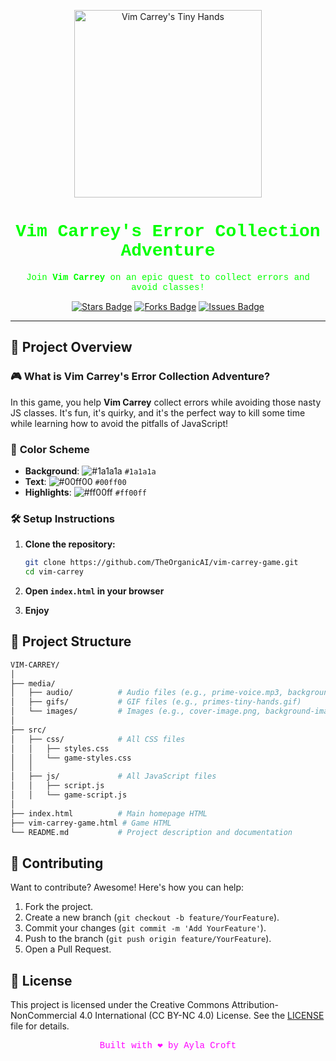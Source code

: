<!-- README.md -->

<p align="center">
  <img src="media/gifs/primes-tiny-hands.gif" alt="Vim Carrey's Tiny Hands" width="300px">
</p>

<h1 align="center" style="font-family: 'Courier New', monospace; color: #00ff00;">
  Vim Carrey's Error Collection Adventure
</h1>

<p align="center" style="font-family: 'Courier New', monospace; color: #00ff00;">
  Join <strong>Vim Carrey</strong> on an epic quest to collect errors and avoid classes!
</p>

<p align="center">
  <a href="https://github.com/TheOrganicAI/vim-carrey-game"><img src="https://img.shields.io/github/stars/theorganicai/vim-carrey-game?color=ff00ff&style=for-the-badge" alt="Stars Badge"></a>
  <a href="https://github.com/TheOrganicAI/vim-carrey-game"><img src="https://img.shields.io/github/forks/theorganicai/vim-carrey-game?color=00ff00&style=for-the-badge" alt="Forks Badge"></a>
  <a href="https://github.com/TheOrganicAI/vim-carrey-game"><img src="https://img.shields.io/github/issues/theorganicai/vim-carrey-game?color=ff00ff&style=for-the-badge" alt="Issues Badge"></a>
</p>

---

## 🚀 Project Overview

### 🎮 **What is Vim Carrey's Error Collection Adventure?**

In this game, you help **Vim Carrey** collect errors while avoiding those nasty JS classes. It's fun, it's quirky, and it's the perfect way to kill some time while learning how to avoid the pitfalls of JavaScript!

### 🎨 **Color Scheme**

- **Background**: ![#1a1a1a](https://via.placeholder.com/10/1a1a1a?text=+) `#1a1a1a`
- **Text**: ![#00ff00](https://via.placeholder.com/10/00ff00?text=+) `#00ff00`
- **Highlights**: ![#ff00ff](https://via.placeholder.com/10/ff00ff?text=+) `#ff00ff`

### 🛠️ **Setup Instructions**

1. **Clone the repository:**
   ```bash
   git clone https://github.com/TheOrganicAI/vim-carrey-game.git
   cd vim-carrey

2. **Open `index.html` in your browser**

3. **Enjoy**

## 📂 **Project Structure**

```bash
VIM-CARREY/
│
├── media/
│   ├── audio/          # Audio files (e.g., prime-voice.mp3, background-music.mp3)
│   ├── gifs/           # GIF files (e.g., primes-tiny-hands.gif)
│   └── images/         # Images (e.g., cover-image.png, background-image.png)
│
├── src/
│   ├── css/            # All CSS files
│   │   ├── styles.css
│   │   └── game-styles.css
│   │
│   ├── js/             # All JavaScript files
│   │   ├── script.js
│   │   └── game-script.js
│
├── index.html          # Main homepage HTML
├── vim-carrey-game.html # Game HTML
└── README.md           # Project description and documentation
```

## 🤝 **Contributing**

Want to contribute? Awesome! Here's how you can help:

1. Fork the project.
2. Create a new branch (`git checkout -b feature/YourFeature`).
3. Commit your changes (`git commit -m 'Add YourFeature'`).
4. Push to the branch (`git push origin feature/YourFeature`).
5. Open a Pull Request.


## 📜 **License**

This project is licensed under the Creative Commons Attribution-NonCommercial 4.0 International (CC BY-NC 4.0) License. See the [LICENSE](LICENSE) file for details.


<p align="center" style="font-family: 'Courier New', monospace; color: #ff00ff;">
    Built with ❤️ by Ayla Croft
</p>